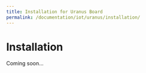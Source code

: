 ```yaml
---
title: Installation for Uranus Board
permalink: /documentation/iot/uranus/installation/
---
```



# Installation

Coming soon...
